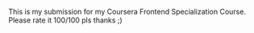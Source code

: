 This is my submission for my Coursera Frontend Specialization Course. Please rate it 100/100 pls thanks ;) 
